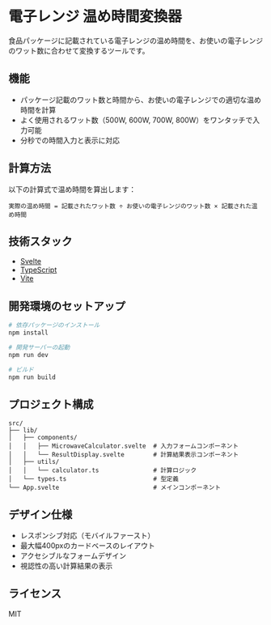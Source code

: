 # 電子レンジ 温め時間変換器

食品パッケージに記載されている電子レンジの温め時間を、お使いの電子レンジのワット数に合わせて変換するツールです。

## 機能

- パッケージ記載のワット数と時間から、お使いの電子レンジでの適切な温め時間を計算
- よく使用されるワット数（500W, 600W, 700W, 800W）をワンタッチで入力可能
- 分秒での時間入力と表示に対応

## 計算方法

以下の計算式で温め時間を算出します：

```
実際の温め時間 = 記載されたワット数 ÷ お使いの電子レンジのワット数 × 記載された温め時間
```

## 技術スタック

- [Svelte](https://svelte.dev/)
- [TypeScript](https://www.typescriptlang.org/)
- [Vite](https://vitejs.dev/)

## 開発環境のセットアップ

```bash
# 依存パッケージのインストール
npm install

# 開発サーバーの起動
npm run dev

# ビルド
npm run build
```

## プロジェクト構成

```
src/
├── lib/
│   ├── components/
│   │   ├── MicrowaveCalculator.svelte  # 入力フォームコンポーネント
│   │   └── ResultDisplay.svelte        # 計算結果表示コンポーネント
│   ├── utils/
│   │   └── calculator.ts               # 計算ロジック
│   └── types.ts                        # 型定義
└── App.svelte                          # メインコンポーネント
```

## デザイン仕様

- レスポンシブ対応（モバイルファースト）
- 最大幅400pxのカードベースのレイアウト
- アクセシブルなフォームデザイン
- 視認性の高い計算結果の表示

## ライセンス

MIT
